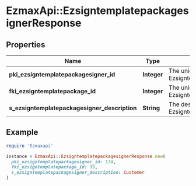# EzmaxApi::EzsigntemplatepackagesignerResponse

## Properties

| Name | Type | Description | Notes |
| ---- | ---- | ----------- | ----- |
| **pki_ezsigntemplatepackagesigner_id** | **Integer** | The unique ID of the Ezsigntemplatepackagesigner |  |
| **fki_ezsigntemplatepackage_id** | **Integer** | The unique ID of the Ezsigntemplatepackage |  |
| **s_ezsigntemplatepackagesigner_description** | **String** | The description of the Ezsigntemplatepackagesigner |  |

## Example

```ruby
require 'Ezmaxapi'

instance = EzmaxApi::EzsigntemplatepackagesignerResponse.new(
  pki_ezsigntemplatepackagesigner_id: 174,
  fki_ezsigntemplatepackage_id: 99,
  s_ezsigntemplatepackagesigner_description: Customer
)
```

